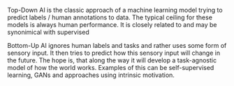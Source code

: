 Top-Down AI is the classic approach of a machine learning model trying to predict labels / human annotations to data. The typical ceiling for these models is always human performance. It is closely related to and may be synonimical with supervised 

Bottom-Up AI ignores human labels and tasks and rather uses some form of sensory input. It then tries to predict how this sensory input will change in the future. The hope is, that along the way it will develop a task-agnostic model of how the world works. Examples of this can be self-supervised learning, GANs and approaches using intrinsic motivation.
